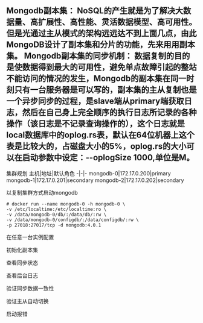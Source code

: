Mongodb副本集：
NoSQL的产生就是为了解决大数据量、高扩展性、高性能、灵活数据模型、高可用性。但是光通过主从模式的架构远远达不到上面几点，由此MongoDB设计了副本集和分片的功能，先来用用副本集。
Mongodb副本集的同步机制：
数据复制的目的是使数据得到最大的可用性，避免单点故障引起的整站不能访问的情况的发生，Mongodb的副本集在同一时刻只有一台服务器是可以写的，副本集的主从复制也是一个异步同步的过程，是slave端从primary端获取日志，然后在自己身上完全顺序的执行日志所记录的各种操作（该日志是不记录查询操作的），这个日志就是local数据库中的oplog.rs表，默认在64位机器上这个表是比较大的，占磁盘大小的5%，oplog.rs的大小可以在启动参数中设定：--oplogSize 1000,单位是M。
---------------------

集群规划
主机|地址|默认角色
-|-|-
mongodb-0|172.17.0.200|primary
mongodb-1|172.17.0.201|secondary
mongodb-2|172.17.0.202|secondary


以复制集群方式启动mongodb
```
# docker run --name mongodb-0 -h mongodb-0 \
-v /etc/localtime:/etc/localtime:ro \
-v /data/mongodb-0/db/:/data/db/:rw \
-v /data/mongodb-0/configdb/:/data/configdb/:rw \
-p 27018:27017/tcp -d mongodb:4.0.1
```

在任意一台实例配置


初始化副本集


查看同步状态



查看后台日志




验证同步数据一致性

验证主从自动切换

启动报错











